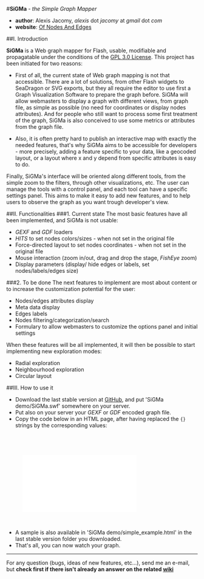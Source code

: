 #**SiGMa** - *the Simple Graph Mapper*

- **author**: Alexis Jacomy, *alexis* dot *jacomy* at *gmail* dot *com*
- **website**: [Of Nodes And Edges](http://www.ofnodesandedges.com)

##I. Introduction

**SiGMa** is a Web graph mapper for Flash, usable, modifiable and propagatable under the conditions of the [GPL 3.0 License](http://www.gnu.org/licenses/gpl.html "GPL 3.0 license"). This project has been initiated for two reasons:

* First of all, the current state of Web graph mapping is not that accessible. There are a lot of solutions, from other Flash widgets to SeaDragon or SVG exports, but they all require the editor to use first a Graph Visualization Software to prepare the graph before. SiGMa will allow webmasters to display a graph with different views, from graph file, as simple as possible (no need for coordinates or display nodes attributes). And for people who still want to process some first treatment of the graph, SiGMa is also conceived to use some metrics or attributes from the graph file.

* Also, it is often pretty hard to publish an interactive map with exactly the needed features, that's why SiGMa aims to be accessible for developers - more precisely, adding a feature specific to your data, like a geocoded layout, or a layout where x and y depend from specific attributes is easy to do.

Finally, SiGMa's interface will be oriented along different tools, from the simple zoom to the filters, through other visualizations, etc. The user can manage the tools with a control panel, and each tool can have a specific settings panel. This aims to make it easy to add new features, and to help users to observe the graph as you want trough developer's view.

##II. Functionalities
###1. Current state
The most basic features have all been implemented, and SiGMa is not usable:
* *GEXF* and *GDF* loaders
* *HITS* to set nodes colors/sizes - when not set in the original file
* Force-directed layout to set nodes coordinates - when not set in the original file
* Mouse interaction (zoom in/out, drag and drop the stage, *FishEye* zoom)
* Display parameters (display/ hide edges or labels, set nodes/labels/edges size)

###2. To be done
The next features to implement are most about content or to increase the customization potential for the user:
* Nodes/edges attributes display
* Meta data display
* Edges labels
* Nodes filtering/categorization/search
* Formulary to allow webmasters to customize the options panel and initial settings

When these features will be all implemented, it will then be possible to start implementing new exploration modes:
* Radial exploration
* Neighbourhood exploration
* Circular layout

##III. How to use it
* Download the last stable version at [GitHub](http://www.github.com/jacomyal/SiGMa/downloads), and put 'SiGMa demo/SiGMa.swf' somewhere on your server.
* Put also on your server your *GEXF* or *GDF* encoded graph file.
* Copy the code below in an HTML page, after having replaced the `{}` strings by the corresponding values:
<code>
      <object width="{width of SiGMa}" height="{height of SiGMa}" id="SiGMa">
      <param name="movie" value="{path of SiGMa.swf}?filePath={path of the graph}" />
      <param name="allowScriptAccess" value="always" />
      <embed src="{path of SiGMa.swf}?filePath={path of the graph}" allowScriptAccess="always" width="{width of SiGMa}" height="{height of SiGMa}">
      </embed>
      </object>
</code>

* A sample is also available in 'SiGMa demo/simple_example.html' in the last stable version folder you downloaded.
* That's all, you can now watch your graph.

* * * *

For any question (bugs, ideas of new features, etc...), send me an e-mail, but **check first if there isn't already an answer on the related [wiki](http://wiki.github.com/jacomyal/SiGMa/ "SiGMa GitHub wiki")**